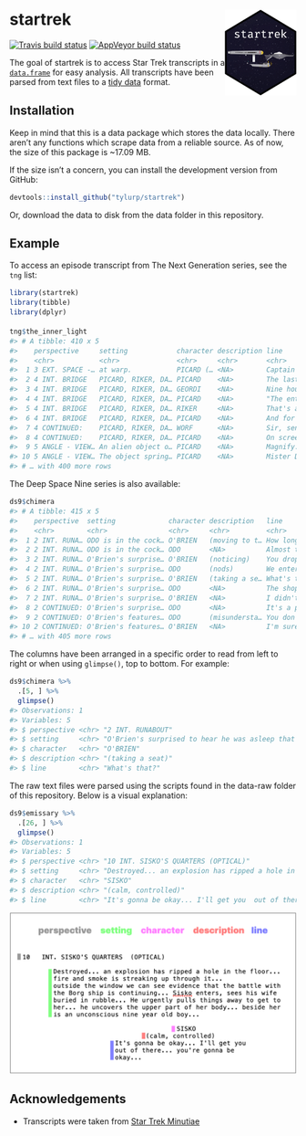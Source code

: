 
<!-- README.md is generated from README.Rmd. Please edit that file -->

# startrek <img src="man/figures/logo.png" align="right" height=150/>

<!-- badges: start -->

[![Travis build
status](https://travis-ci.org/tyluRp/startrek.svg?branch=master)](https://travis-ci.org/tyluRp/startrek)
[![AppVeyor build
status](https://ci.appveyor.com/api/projects/status/github/tyluRp/startrek?branch=master&svg=true)](https://ci.appveyor.com/project/tyluRp/startrek)
<!-- badges: end -->

The goal of startrek is to access Star Trek transcripts in a
[`data.frame`](https://stat.ethz.ch/R-manual/R-devel/library/base/html/data.frame.html)
for easy analysis. All transcripts have been parsed from text files to a
[tidy data](http://vita.had.co.nz/papers/tidy-data.html) format.

## Installation

Keep in mind that this is a data package which stores the data locally.
There aren’t any functions which scrape data from a reliable source. As
of now, the size of this package is ~17.09 MB.

If the size isn’t a concern, you can install the development version
from GitHub:

``` r
devtools::install_github("tylurp/startrek")
```

Or, download the data to disk from the data folder in this repository.

## Example

To access an episode transcript from The Next Generation series, see the
`tng` list:

``` r
library(startrek)
library(tibble)
library(dplyr)

tng$the_inner_light
#> # A tibble: 410 x 5
#>    perspective     setting            character description line           
#>    <chr>           <chr>              <chr>     <chr>       <chr>          
#>  1 3 EXT. SPACE -… at warp.           PICARD (… <NA>        Captain's log,…
#>  2 4 INT. BRIDGE   PICARD, RIKER, DA… PICARD    <NA>        The last time …
#>  3 4 INT. BRIDGE   PICARD, RIKER, DA… GEORDI    <NA>        Nine hours... ?
#>  4 4 INT. BRIDGE   PICARD, RIKER, DA… PICARD    <NA>        "The entire \"…
#>  5 4 INT. BRIDGE   PICARD, RIKER, DA… RIKER     <NA>        That's a littl…
#>  6 4 INT. BRIDGE   PICARD, RIKER, DA… PICARD    <NA>        And for me... …
#>  7 4 CONTINUED:    PICARD, RIKER, DA… WORF      <NA>        Sir, sensors d…
#>  8 4 CONTINUED:    PICARD, RIKER, DA… PICARD    <NA>        On screen.     
#>  9 5 ANGLE - VIEW… An alien object o… PICARD    <NA>        Magnify.       
#> 10 5 ANGLE - VIEW… The object spring… PICARD    <NA>        Mister Data?   
#> # … with 400 more rows
```

The Deep Space Nine series is also available:

``` r
ds9$chimera
#> # A tibble: 415 x 5
#>    perspective  setting             character description   line           
#>    <chr>        <chr>               <chr>     <chr>         <chr>          
#>  1 2 INT. RUNA… ODO is in the cock… O'BRIEN   (moving to t… How long was I…
#>  2 2 INT. RUNA… ODO is in the cock… ODO       <NA>          Almost two hou…
#>  3 2 INT. RUNA… O'Brien's surprise… O'BRIEN   (noticing)    You dropped ou…
#>  4 2 INT. RUNA… O'Brien's surprise… ODO       (nods)        We entered the…
#>  5 2 INT. RUNA… O'Brien's surprise… O'BRIEN   (taking a se… What's that?   
#>  6 2 INT. RUNA… O'Brien's surprise… ODO       <NA>          The shopkeeper…
#>  7 2 INT. RUNA… O'Brien's surprise… O'BRIEN   <NA>          I didn't know …
#>  8 2 CONTINUED: O'Brien's surprise… ODO       <NA>          It's a present…
#>  9 2 CONTINUED: O'Brien's features… ODO       (misundersta… You don't thin…
#> 10 2 CONTINUED: O'Brien's features… O'BRIEN   <NA>          I'm sure she w…
#> # … with 405 more rows
```

The columns have been arranged in a specific order to read from left to
right or when using `glimpse()`, top to bottom. For example:

``` r
ds9$chimera %>% 
  .[5, ] %>% 
  glimpse()
#> Observations: 1
#> Variables: 5
#> $ perspective <chr> "2 INT. RUNABOUT"
#> $ setting     <chr> "O'Brien's surprised to hear he was asleep that long…
#> $ character   <chr> "O'BRIEN"
#> $ description <chr> "(taking a seat)"
#> $ line        <chr> "What's that?"
```

The raw text files were parsed using the scripts found in the data-raw
folder of this repository. Below is a visual explanation:

``` r
ds9$emissary %>% 
  .[26, ] %>% 
  glimpse()
#> Observations: 1
#> Variables: 5
#> $ perspective <chr> "10 INT. SISKO'S QUARTERS (OPTICAL)"
#> $ setting     <chr> "Destroyed... an explosion has ripped a hole in the …
#> $ character   <chr> "SISKO"
#> $ description <chr> "(calm, controlled)"
#> $ line        <chr> "It's gonna be okay... I'll get you  out of there...…
```

<img src="man/figures/parse-diagram.png" width="550px" />

## Acknowledgements

  - Transcripts were taken from [Star Trek
    Minutiae](http://www.st-minutiae.com/resources/scripts/)
